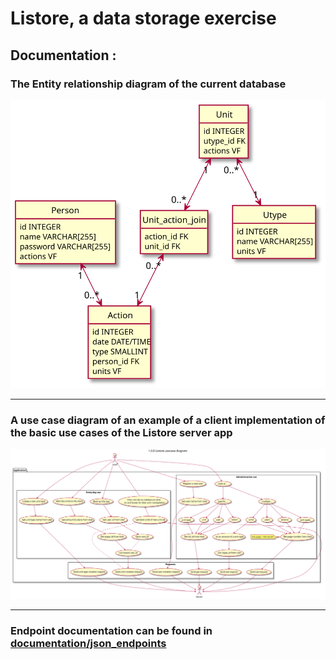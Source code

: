 # Listore, a data storage exercise

## Documentation :
### The Entity relationship diagram of the current database
<img src="./documentation/db_relations.svg">

---

### A use case diagram of an example of a client implementation of the basic use cases of the Listore server app
<img src="./documentation/1.0.0 Listore usecase diagram.svg">

---

### Endpoint documentation can be found in [documentation/json_endpoints](https://github.com/hugo-blanchard/listore/documentation/json_endpoints)